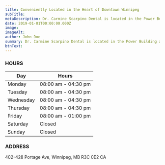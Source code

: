 ```yaml
---
title: Conveniently Located in the Heart of Downtown Winnipeg
subTitle:
metaDescription: Dr. Carmine Scarpino Dental is located in the Power Building at 428 Portage Ave.
date: 2019-01-01T00:00:00.000Z
image:
imageAlt:
author: John Doe
summary: Dr. Carmine Scarpino Dental is located in the Power Building at 428 Portage Ave.
btnText:
---
```


### HOURS

| Day       | Hours               |
| --------- | ------------------- |
| Monday    | 08:00 am - 04:30 pm |
| Tuesday   | 08:00 am - 04:30 pm |
| Wednesday | 08:00 am - 04:30 pm |
| Thursday  | 08:00 am - 04:30 pm |
| Friday    | 08:00 am - 01:00 pm |
| Saturday  | Closed              |
| Sunday    | Closed              |

### ADDRESS

402-428 Portage Ave, Winnipeg, MB R3C 0E2 CA
